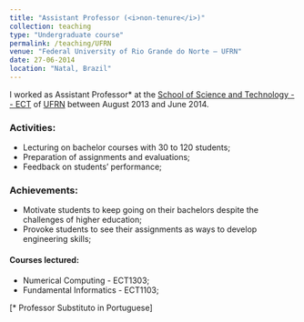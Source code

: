 ```yaml
---
title: "Assistant Professor (<i>non-tenure</i>)"
collection: teaching
type: "Undergraduate course"
permalink: /teaching/UFRN
venue: "Federal University of Rio Grande do Norte – UFRN"
date: 27-06-2014
location: "Natal, Brazil"
---
```


I worked as Assistant Professor\* at the [School of Science and Technology -- ECT](https://portal.ect.ufrn.br/) of [UFRN](https://www.ufrn.br/en) between August 2013 and June 2014.

### Activities:
- Lecturing on bachelor courses with 30 to 120 students;
- Preparation of assignments and evaluations;
- Feedback on students’ performance;

### Achievements:
- Motivate students to keep going on their bachelors despite the challenges of higher education;
- Provoke students to see their assignments as ways to develop engineering skills;

#### Courses lectured:
- Numerical Computing - ECT1303;
- Fundamental Informatics - ECT1103;

[\* Professor Substituto in Portuguese]
